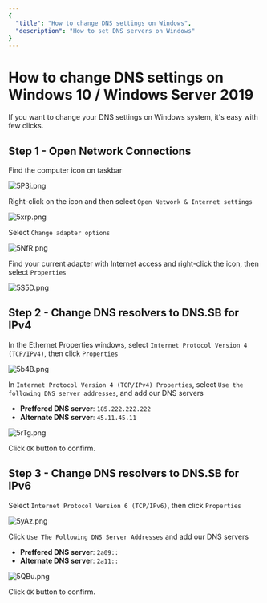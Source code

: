 ```yaml
---
{
  "title": "How to change DNS settings on Windows",
  "description": "How to set DNS servers on Windows"
}
---
```


# How to change DNS settings on Windows 10 / Windows Server 2019

If you want to change your DNS settings on Windows system, it's easy with few clicks.

## Step 1 - Open Network Connections

Find the computer icon on taskbar

![5P3j.png](https://s3.image.hosting/2021/07/02/5P3j.png)

Right-click on the icon and then select `Open Network & Internet settings`

![5xrp.png](https://s3.image.hosting/2021/07/02/5xrp.png)

Select `Change adapter options`

![5NfR.png](https://s3.image.hosting/2021/07/02/5NfR.png)

Find your current adapter with Internet access and right-click the icon, then select `Properties`

![5S5D.png](https://s3.image.hosting/2021/07/02/5S5D.png)

## Step 2 - Change DNS resolvers to DNS.SB for IPv4

In the Ethernet Properties windows, select `Internet Protocol Version 4 (TCP/IPv4)`, then click `Properties`

![5b4B.png](https://s3.image.hosting/2021/07/02/5b4B.png)

In `Internet Protocol Version 4 (TCP/IPv4) Properties`, select `Use the following DNS server addresses`, and add our DNS servers

- **Preffered DNS server**: `185.222.222.222`
- **Alternate DNS server**: `45.11.45.11`

![5rTg.png](https://s3.image.hosting/2021/07/02/5rTg.png)

Click `OK` button to confirm.

## Step 3 - Change DNS resolvers to DNS.SB for IPv6

Select `Internet Protocol Version 6 (TCP/IPv6)`, then click `Properties`

![5yAz.png](https://s3.image.hosting/2021/07/02/5yAz.png)

Click `Use The Following DNS Server Addresses` and add our DNS servers

- **Preffered DNS server**: `2a09::`
- **Alternate DNS server**: `2a11::`

![5QBu.png](https://s3.image.hosting/2021/07/02/5QBu.png)

Click `OK` button to confirm.